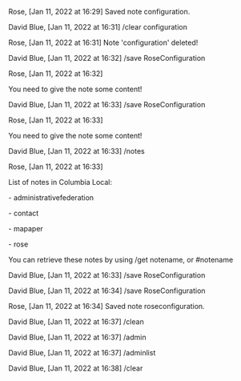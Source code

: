 Rose, [Jan 11, 2022 at 16:29] Saved note configuration.

David Blue, [Jan 11, 2022 at 16:31] /clear configuration

Rose, [Jan 11, 2022 at 16:31] Note 'configuration' deleted!

David Blue, [Jan 11, 2022 at 16:32] /save RoseConfiguration

Rose, [Jan 11, 2022 at 16:32]

You need to give the note some content!

David Blue, [Jan 11, 2022 at 16:33] /save RoseConfiguration

Rose, [Jan 11, 2022 at 16:33]

You need to give the note some content!

David Blue, [Jan 11, 2022 at 16:33] /notes

Rose, [Jan 11, 2022 at 16:33]

List of notes in Columbia Local:

\- administrativefederation

\- contact

\- mapaper

\- rose

You can retrieve these notes by using /get notename, or #notename

David Blue, [Jan 11, 2022 at 16:33] /save RoseConfiguration

David Blue, [Jan 11, 2022 at 16:34] /save RoseConfiguration

Rose, [Jan 11, 2022 at 16:34] Saved note roseconfiguration.

David Blue, [Jan 11, 2022 at 16:37] /clean

David Blue, [Jan 11, 2022 at 16:37] /admin

David Blue, [Jan 11, 2022 at 16:37] /adminlist

David Blue, [Jan 11, 2022 at 16:38] /clear
